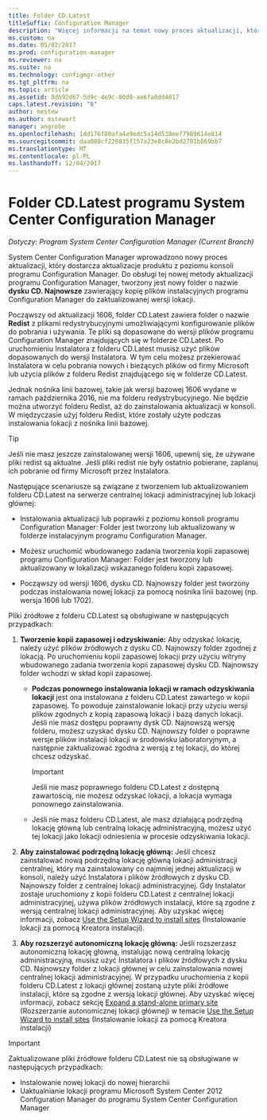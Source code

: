 ```yaml
---
title: Folder CD.Latest
titleSuffix: Configuration Manager
description: "Więcej informacji na temat nowy proces aktualizacji, który dostarcza aktualizacje produktu z poziomu konsoli programu Configuration Manager."
ms.custom: na
ms.date: 05/02/2017
ms.prod: configuration-manager
ms.reviewer: na
ms.suite: na
ms.technology: configmgr-other
ms.tgt_pltfrm: na
ms.topic: article
ms.assetid: 8db92d67-5d9c-4e9c-80d0-ae6fa0dd4817
caps.latest.revision: "6"
author: mestew
ms.author: mstewart
manager: angrobe
ms.openlocfilehash: 1dd176f80afa4a9edc5a14d538eef7989614e814
ms.sourcegitcommit: daa080cf220835f157a23e8c8e2bd2781b869bb7
ms.translationtype: MT
ms.contentlocale: pl-PL
ms.lasthandoff: 12/04/2017
---
```

# <a name="the-cdlatest-folder-for-system-center-configuration-manager"></a>Folder CD.Latest programu System Center Configuration Manager

*Dotyczy: Program System Center Configuration Manager (Current Branch)*

System Center Configuration Manager wprowadzono nowy proces aktualizacji, który dostarcza aktualizacje produktu z poziomu konsoli programu Configuration Manager. Do obsługi tej nowej metody aktualizacji programu Configuration Manager, tworzony jest nowy folder o nazwie **dysku CD. Najnowsze** zawierający kopię plików instalacyjnych programu Configuration Manager do zaktualizowanej wersji lokacji.  

Począwszy od aktualizacji 1606, folder CD.Latest zawiera folder o nazwie **Redist** z plikami redystrybucyjnymi umożliwiającymi konfigurowanie plików do pobrania i używania. Te pliki są dopasowane do wersji plików programu Configuration Manager znajdujących się w folderze CD.Latest. Po uruchomieniu Instalatora z folderu CD.Latest musisz użyć plików dopasowanych do wersji Instalatora. W tym celu możesz przekierować Instalatora w celu pobrania nowych i bieżących plików od firmy Microsoft lub użycia plików z folderu Redist znajdującego się w folderze CD.Latest.

Jednak nośnika linii bazowej, takie jak wersji bazowej 1606 wydane w ramach października 2016, nie ma folderu redystrybucyjnego. Nie będzie można utworzyć folderu Redist, aż do zainstalowania aktualizacji w konsoli. W międzyczasie użyj folderu Redist, które zostały użyte podczas instalowania lokacji z nośnika linii bazowej.  

> [!TIP]
> Jeśli nie masz jeszcze zainstalowanej wersji 1606, upewnij się, że używane pliki redist są aktualne. Jeśli pliki redist nie były ostatnio pobierane, zaplanuj ich pobranie od firmy Microsoft przez Instalatora.   

 Następujące scenariusze są związane z tworzeniem lub aktualizowaniem folderu CD.Latest na serwerze centralnej lokacji administracyjnej lub lokacji głównej:  

-   Instalowania aktualizacji lub poprawki z poziomu konsoli programu Configuration Manager: Folder jest tworzony lub aktualizowany w folderze instalacyjnym programu Configuration Manager.  

-   Możesz uruchomić wbudowanego zadania tworzenia kopii zapasowej programu Configuration Manager: Folder jest tworzony lub aktualizowany w lokalizacji wskazanego folderu kopii zapasowej.  

-  Począwszy od wersji 1606, dysku CD. Najnowszy folder jest tworzony podczas instalowania nowej lokacji za pomocą nośnika linii bazowej (np. wersja 1606 lub 1702).

Pliki źródłowe z folderu CD.Latest są obsługiwane w następujących przypadkach:  

1.  **Tworzenie kopii zapasowej i odzyskiwanie:** Aby odzyskać lokację, należy użyć plików źródłowych z dysku CD. Najnowszy folder zgodnej z lokacją. Po uruchomieniu kopii zapasowej lokacji przy użyciu witryny wbudowanego zadania tworzenia kopii zapasowej dysku CD. Najnowszy folder wchodzi w skład kopii zapasowej.

    -   **Podczas ponownego instalowania lokacji w ramach odzyskiwania lokacji** jest ona instalowana z folderu CD.Latest zawartego w kopii zapasowej. To powoduje zainstalowanie lokacji przy użyciu wersji plików zgodnych z kopią zapasową lokacji i bazą danych lokacji.  Jeśli nie masz dostępu poprawny dysk CD. Najnowszą wersję folderu, możesz uzyskać dysku CD. Najnowszy folder o poprawne wersje plików instalacji lokacji w środowisku laboratoryjnym, a następnie zaktualizować zgodna z wersją z tej lokacji, do której chcesz odzyskać.

        > [!IMPORTANT]  
        >  Jeśli nie masz poprawnego folderu CD.Latest z dostępną zawartością, nie możesz odzyskać lokacji, a lokacja wymaga ponownego zainstalowania.  

    -   Jeśli nie masz folderu CD.Latest, ale masz działającą podrzędną lokację główną lub centralną lokację administracyjną, możesz użyć tej lokacji jako lokacji odniesienia w procesie odzyskiwania lokacji.  

2.  **Aby zainstalować podrzędną lokację główną:** Jeśli chcesz zainstalować nową podrzędną lokację główną lokacji administracji centralnej, który ma zainstalowany co najmniej jednej aktualizacji w konsoli, należy użyć Instalatora i plików źródłowych z dysku CD. Najnowszy folder z centralnej lokacji administracyjnej. Gdy Instalator zostaje uruchomiony z kopii folderu CD.Latest z centralnej lokacji administracyjnej, używa plików źródłowych instalacji, które są zgodne z wersją centralnej lokacji administracyjnej. Aby uzyskać więcej informacji, zobacz [Use the Setup Wizard to install sites](../../../core/servers/deploy/install/use-the-setup-wizard-to-install-sites.md) (Instalowanie lokacji za pomocą Kreatora instalacji).  

3.  **Aby rozszerzyć autonomiczną lokację główną:** Jeśli rozszerzasz autonomiczną lokację główną, instalując nową centralną lokację administracyjną, musisz użyć Instalatora i plików źródłowych z dysku CD. Najnowszy folder z lokacji głównej w celu zainstalowania nowej centralnej lokacji administracyjnej. W przypadku uruchomienia z kopii folderu CD.Latest z lokacji głównej zostaną użyte pliki źródłowe instalacji, które są zgodne z wersją lokacji głównej. Aby uzyskać więcej informacji, zobacz sekcję [Expand a stand-alone primary site](../../../core/servers/deploy/install/use-the-setup-wizard-to-install-sites.md#bkmk_expand) (Rozszerzanie autonomicznej lokacji głównej) w temacie [Use the Setup Wizard to install sites](../../../core/servers/deploy/install/use-the-setup-wizard-to-install-sites.md) (Instalowanie lokacji za pomocą Kreatora instalacji)

> [!IMPORTANT]  
>  Zaktualizowane pliki źródłowe folderu CD.Latest nie są obsługiwane w następujących przypadkach:  
>   
>  -   Instalowanie nowej lokacji do nowej hierarchii  
>  -   Uaktualnianie lokacji programu Microsoft System Center 2012 Configuration Manager do programu System Center Configuration Manager
